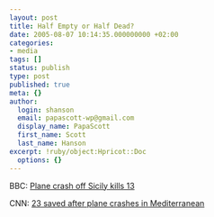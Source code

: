 ```yaml
---
layout: post
title: Half Empty or Half Dead?
date: 2005-08-07 10:14:35.000000000 +02:00
categories:
- media
tags: []
status: publish
type: post
published: true
meta: {}
author:
  login: shanson
  email: papascott-wp@gmail.com
  display_name: PapaScott
  first_name: Scott
  last_name: Hanson
excerpt: !ruby/object:Hpricot::Doc
  options: {}
---
```

<p>BBC: <a href="http://news.bbc.co.uk/2/hi/europe/4127636.stm" title="BBC NEWS | Europe | Plane crash off Sicily kills 13">Plane crash off Sicily kills 13</a></p>
<p>CNN: <a href="http://www.cnn.com/2005/WORLD/europe/08/06/sicily.plane/index.html" title="CNN.com - 23 saved after plane crashes in Mediterranean - Aug 6, 2005">23 saved after plane crashes in Mediterranean</a></p>
